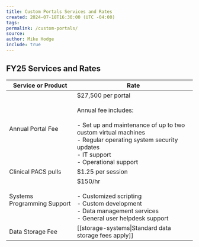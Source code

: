 ```yaml
---
title: Custom Portals Services and Rates
created: 2024-07-18T16:30:00 (UTC -04:00)
tags: 
permalink: /custom-portals/
source: 
author: Mike Hodge
include: true
---
```

## FY25 Services and Rates


| Service or Product          | Rate                                                                                                                                                                                                            |
| --------------------------- | --------------------------------------------------------------------------------------------------------------------------------------------------------------------------------------------------------------- |
| Annual Portal Fee           | $27,500 per portal<br><br>Annual fee includes:<br><br>- Set up and maintenance of up to two custom virtual machines<br>- Regular operating system security updates<br>- IT support<br>- Operational support<br> |
| Clinical PACS pulls         | $1.25 per session                                                                                                                                                                                               |
| Systems Programming Support | $150/hr<br><br>- Customized scripting<br>- Custom development<br>- Data management services<br>- General user helpdesk support<br>                                                                              |
| Data Storage Fee            | [[storage-systems\|Standard data storage fees apply]]                                                                                                                                                           |

